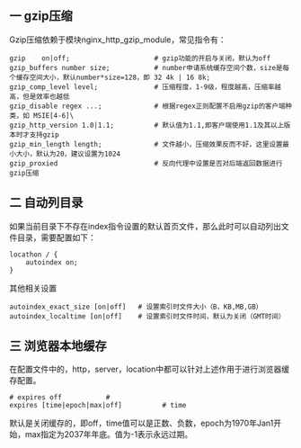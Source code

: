 ## 一 gzip压缩

Gzip压缩依赖于模块nginx_http_gzip_module，常见指令有：
```
gzip    on|off;                     # gzip功能的开启与关闭，默认为off
gzip_buffers number size;           # number申请系统缓存空间个数，size是每个缓存空间大小，默认number*size=128，即 32 4k | 16 8k;
gzip_comp_level level;              # 压缩程度，1-9级，程度越高，压缩率越高，但是效率也越低
gzip_disable regex ...;             # 根据regex正则配置不启用gzip的客户端种类，如 MSIE[4-6]\
gzip_http_version 1.0|1.1;          # 默认值为1.1,即客户端使用1.1及其以上版本时才支持gzip
gzip_min_length length;             # 文件越小，压缩效果反而不好，这里设置最小大小，默认为20，建议设置为1024
gzip_proxied                        # 反向代理中设置是否对后端返回数据进行gzip压缩
```

## 二 自动列目录

如果当前目录下不存在index指令设置的默认首页文件，那么此时可以自动列出文件目录，需要配置如下：
```
locathon / {
    autoindex on;
}
```

其他相关设置
```
autoindex_exact_size [on|off]   # 设置索引时文件大小（B，KB,MB,GB）
autoindex_localtime [on|off]    # 设置索引时文件时间，默认为关闭（GMT时间）
```

## 三 浏览器本地缓存

在配置文件中的，http，server，location中都可以针对上述作用于进行浏览器缓存配置。
```
# expires off           # 
expires [time|epoch|max|off]          # time
```

默认是关闭缓存的，即off，time值可以是正数、负数，epoch为1970年Jan1开始，max指定为2037年年底。值为-1表示永远过期。